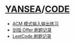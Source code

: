 # [YANSEA](https://yansea.cc)/[CODE](https://yansea.cc/code)

- [ACM 模式输入输出练习][acm-try]
- [剑指 Offer 刷题记录][jz-offer]
- [LeetCode 刷题记录][leetcode]

[acm-try]:./acm-try
[jz-offer]:./jz-offer
[leetcode]:./leetcode